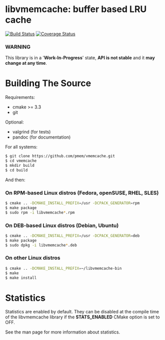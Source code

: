 libvmemcache: buffer based LRU cache
=======================================

[![Build Status](https://travis-ci.org/pmem/vmemcache.svg?branch=master)](https://travis-ci.org/pmem/vmemcache)
[![Coverage Status](https://codecov.io/github/pmem/vmemcache/coverage.svg?branch=master)](https://codecov.io/gh/pmem/vmemcache/branch/master)

### WARNING ###

This library is in a '**Work-In-Progress**' state,
**API is not stable** and it **may change at any time**.

# Building The Source #

Requirements:
- cmake >= 3.3
- git

Optional:
- valgrind (for tests)
- pandoc (for documentation)

For all systems:

```sh
$ git clone https://github.com/pmem/vmemcache.git
$ cd vmemcache
$ mkdir build
$ cd build
```

And then:

### On RPM-based Linux distros (Fedora, openSUSE, RHEL, SLES) ###

```sh
$ cmake .. -DCMAKE_INSTALL_PREFIX=/usr -DCPACK_GENERATOR=rpm
$ make package
$ sudo rpm -i libvmemcache*.rpm
```

### On DEB-based Linux distros (Debian, Ubuntu) ###

```sh
$ cmake .. -DCMAKE_INSTALL_PREFIX=/usr -DCPACK_GENERATOR=deb
$ make package
$ sudo dpkg -i libvmemcache*.deb
```

### On other Linux distros ###
```sh
$ cmake .. -DCMAKE_INSTALL_PREFIX=~/libvmemcache-bin
$ make
$ make install
```

# Statistics #

Statistics are enabled by default. They can be disabled at the compile time
of the libvmemcache library if the **STATS_ENABLED** CMake option is set to OFF.

See the man page for more information about statistics.
